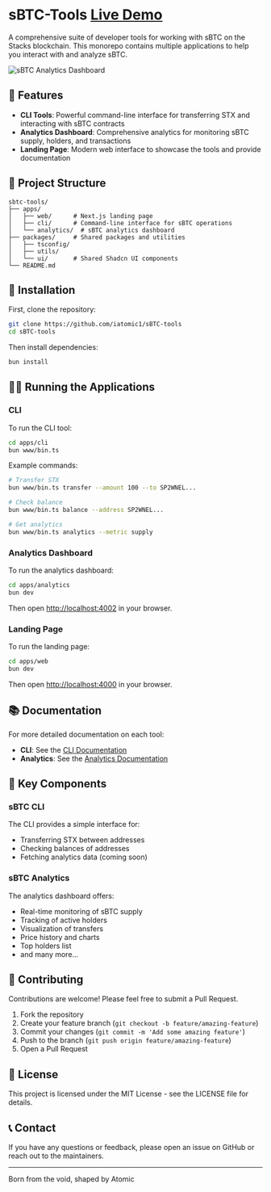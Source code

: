 # sBTC-Tools [Live Demo](https://sbtc-tools.vercel.app/) 

A comprehensive suite of developer tools for working with sBTC on the Stacks blockchain. This monorepo contains multiple applications to help you interact with and analyze sBTC.

![sBTC Analytics Dashboard](https://hebbkx1anhila5yf.public.blob.vercel-storage.com/image-8RGr58qnZC5Hx5UNNRF5qsdUstnibU.png)

## 🚀 Features

- **CLI Tools**: Powerful command-line interface for transferring STX and interacting with sBTC contracts
- **Analytics Dashboard**: Comprehensive analytics for monitoring sBTC supply, holders, and transactions
- **Landing Page**: Modern web interface to showcase the tools and provide documentation

## 📁 Project Structure

```
sbtc-tools/
├── apps/
│   ├── web/      # Next.js landing page
│   ├── cli/      # Command-line interface for sBTC operations
│   └── analytics/  # sBTC analytics dashboard
├── packages/     # Shared packages and utilities
│   ├── tsconfig/
│   ├── utils/
│   └── ui/       # Shared Shadcn UI components
└── README.md
```

## 🔧 Installation

First, clone the repository:

```bash
git clone https://github.com/iatomic1/sBTC-tools
cd sBTC-tools
```

Then install dependencies:

```bash
bun install
```

## 🏃‍♂️ Running the Applications

### CLI

To run the CLI tool:

```bash
cd apps/cli
bun www/bin.ts
```

Example commands:

```bash
# Transfer STX
bun www/bin.ts transfer --amount 100 --to SP2WNEL...

# Check balance
bun www/bin.ts balance --address SP2WNEL...

# Get analytics
bun www/bin.ts analytics --metric supply
```

### Analytics Dashboard

To run the analytics dashboard:

```bash
cd apps/analytics
bun dev
```

Then open [http://localhost:4002](http://localhost:4002) in your browser.

### Landing Page

To run the landing page:

```bash
cd apps/web
bun dev
```

Then open [http://localhost:4000](http://localhost:4000) in your browser.

## 📚 Documentation

For more detailed documentation on each tool:

- **CLI**: See the [CLI Documentation](./apps/cli/README.md)
- **Analytics**: See the [Analytics Documentation](./apps/analytics/README.md)

## 🧩 Key Components

### sBTC CLI

The CLI provides a simple interface for:

- Transferring STX between addresses
- Checking balances of addresses
- Fetching analytics data (coming soon)

### sBTC Analytics

The analytics dashboard offers:

- Real-time monitoring of sBTC supply
- Tracking of active holders
- Visualization of transfers
- Price history and charts
- Top holders list
- and many more...

## 🤝 Contributing

Contributions are welcome! Please feel free to submit a Pull Request.

1. Fork the repository
2. Create your feature branch (`git checkout -b feature/amazing-feature`)
3. Commit your changes (`git commit -m 'Add some amazing feature'`)
4. Push to the branch (`git push origin feature/amazing-feature`)
5. Open a Pull Request

## 📄 License

This project is licensed under the MIT License - see the LICENSE file for details.

## 📞 Contact

If you have any questions or feedback, please open an issue on GitHub or reach out to the maintainers.

---

Born from the void, shaped by Atomic
